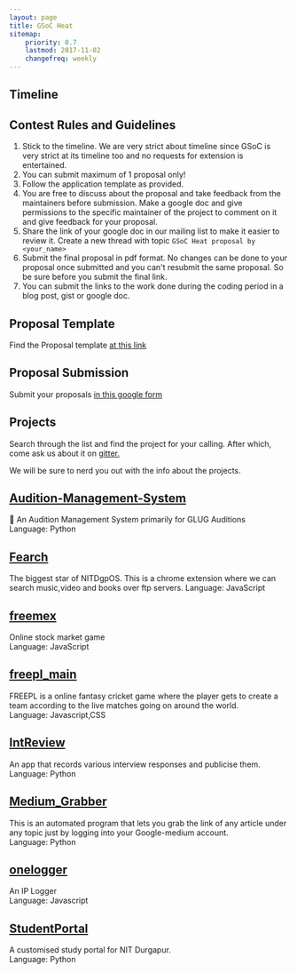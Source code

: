 ```yaml
---
layout: page
title: GSoC Heat
sitemap:
    priority: 0.7
    lastmod: 2017-11-02
    changefreq: weekly
---
```



## **Timeline**
<!-- ![image-title-here](/images/Heat19.png) -->

## **Contest Rules and Guidelines**
1. Stick to the timeline. We are very strict about timeline since GSoC is very strict at its timeline too and no requests for extension is entertained.
2. You can submit maximum of 1 proposal only!
3. Follow the application template as provided.
4. You are free to discuss about the proposal and take feedback from the maintainers before submission. Make a google doc and give permissions to the specific maintainer of the project to comment on it and give feedback for your proposal.
5. Share the link of your google doc in our mailing list to make it easier to review it. Create a new thread with topic `GSoC Heat proposal by <your_name>`
6. Submit the final proposal in pdf format. No changes can be done to your proposal once submitted and you can't resubmit the same proposal. So be sure before you submit the final link.
7. You can submit the links to the work done during the coding period in a blog post, gist or google doc.

## **Proposal Template**
Find the Proposal template [at this link](https://github.com/NIT-dgp/Guidelines/wiki/Application-Template-for-%22The-GSoC-Heat%22)

## **Proposal Submission**
Submit your proposals [in this google form](https://goo.gl/forms/oLqAgP0Ou94xdiTY2)

## **Projects**

Search through the list and find the project for your calling. After which, come ask us about it on [gitter.](https://gitter.im/NIT-dgp/General)

We will be sure to nerd you out with the info about the projects.

## [Audition-Management-System](https://github.com/JayjeetAtGithub/Audition-Management-System)

📒 An Audition Management System primarily for GLUG Auditions
<br/>
Language: Python
<br/>

## [Fearch](https://github.com/NITDgpos/fearch)

The biggest star of NITDgpOS. This is a chrome extension where we can search music,video and books over ftp servers.
Language: JavaScript

## [freemex](https://github.com/lugnitdgp/freemex)

Online stock market game
<br/>
Language: JavaScript

## [freepl_main](https://github.com/lugnitdgp/freepl_main)

FREEPL is a online fantasy cricket game where the player gets to create a team according to the live matches going on around the world.
<br/>
Language: Javascript,CSS

## [IntReview](https://github.com/arc9693/IntReview)

An app that records various interview responses and publicise them.
<br/>
Language: Python

## [Medium_Grabber](https://github.com/NITDgpoS/Medium_Grabber)

This is an automated program that lets you grab the link of any article under any topic just by logging into your Google-medium account.
<br/>
Language: Python

## [onelogger](https://github.com/realsdx/onelogger)

An IP Logger
<br/>
Language: Javascript

## [StudentPortal](https://github.com/NIT-DGPortal/StudentPortal)

A customised study portal for NIT Durgapur.
<br/>
Language: Python
